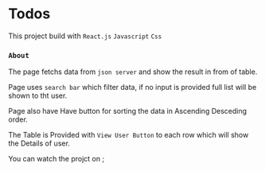 # Todos

This project build with `React.js` `Javascript` `Css`

### `About`

The page fetchs data from `json server` and show the result in from of table.

Page uses `search bar` which filter data, if no input is provided full list will be shown to tht user.

Page also have Have button for sorting the data in Ascending Desceding order.

The Table is Provided with `View User Button` to each row which will show the Details of user.

You can watch the projct on [ ]();
